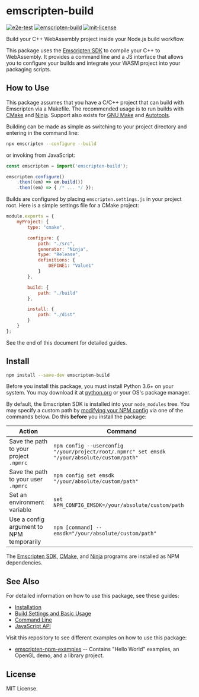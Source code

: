 # emscripten-build

[![e2e-test](https://github.com/devappd/emscripten-build-npm/workflows/e2e-test/badge.svg)](https://github.com/devappd/emscripten-build-npm/actions?query=workflow%3Ae2e-test) [![emscripten-build](https://img.shields.io/npm/v/emscripten-build)](https://www.npmjs.com/package/emscripten-build) [![mit-license](https://img.shields.io/github/license/devappd/emscripten-build-npm?color=yellow)](https://github.com/devappd/emscripten-build-npm/blob/master/LICENSE)

Build your C++ WebAssembly project inside your Node.js build workflow.

This package uses the [Emscripten SDK](https://emscripten.org/) to compile your C++ to WebAssembly. It
provides a command line and a JS interface that allows you to configure your builds and integrate your
WASM project into your packaging scripts.

## How to Use

This package assumes that you have a C/C++ project that can build with Emscripten via a Makefile. The recommended usage is to run builds with [CMake](https://cmake.org) and [Ninja](https://ninja-build.org). Support also exists for [GNU Make](https://www.gnu.org/software/make/manual/make.html) and [Autotools](https://www.gnu.org/software/automake/manual/html_node/index.html).

Building can be made as simple as switching to your project directory and entering in the command line:

```sh
npx emscripten --configure --build
```

or invoking from JavaScript:

```js
const emscripten = import('emscripten-build');

emscripten.configure()
    .then((em) => em.build())
    .then((em) => { /* ... */ });
```

Builds are configured by placing `emscripten.settings.js` in your project root. Here is a simple
settings file for a CMake project:

```js
module.exports = {
    myProject: {
        type: "cmake",

        configure: {
            path: "./src",
            generator: "Ninja",
            type: "Release",
            definitions: {
                DEFINE1: "Value1"
            }
        },

        build: {
            path: "./build"
        },

        install: {
            path: "./dist"
        }
    }
};
```

See the end of this document for detailed guides.

## Install

```sh
npm install --save-dev emscripten-build
```

Before you install this package, you must install Python 3.6+ on your system. You may download it at [python.org](https://www.python.org/downloads/) or your OS's package manager.

By default, the Emscripten SDK is installed into your `node_modules` tree. You may specify a custom path by
[modifying your NPM config](https://docs.npmjs.com/cli/v6/using-npm/config) via one of the commands below. Do this **before** you install the package:

|Action|Command
|------|-------
| Save the path to your project `.npmrc` | `npm config --userconfig "/your/project/root/.npmrc" set emsdk "/your/absolute/custom/path"`
| Save the path to your user `.npmrc` | `npm config set emsdk "/your/absolute/custom/path"`
| Set an environment variable | `set NPM_CONFIG_EMSDK=/your/absolute/custom/path`
| Use a config argument to NPM temporarily | `npm [command] --emsdk="/your/absolute/custom/path"`

The [Emscripten SDK](https://www.npmjs.com/package/emscripten-sdk), [CMake](https://www.npmjs.com/package/@devappd/cmake-binaries), and [Ninja](https://www.npmjs.com/package/@devappd/ninja-binaries-npm) programs are installed as NPM dependencies.

## See Also

For detailed information on how to use this package, see these guides:

* [Installation](https://github.com/devappd/emscripten-build-npm/blob/main/docs/Installation.md)
* [Build Settings and Basic Usage](https://github.com/devappd/emscripten-build-npm/blob/main/docs/Build-Settings.md)
* [Command Line](https://github.com/devappd/emscripten-build-npm/blob/main/docs/Command-Line-Usage.md)
* [JavaScript API](https://github.com/devappd/emscripten-build-npm/blob/main/docs/Javascript-API.md)

Visit this repository to see different examples on how to use this package:

* [emscripten-npm-examples](https://github.com/devappd/emscripten-npm-examples) -- Contains "Hello World" examples, an OpenGL demo, and a library project.

## License

MIT License.
